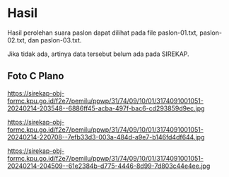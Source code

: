 # Hasil

Hasil perolehan suara paslon dapat dilihat pada file paslon-01.txt, paslon-02.txt, dan paslon-03.txt.

Jika tidak ada, artinya data tersebut belum ada pada SIREKAP.

## Foto C Plano

https://sirekap-obj-formc.kpu.go.id/f2e7/pemilu/ppwp/31/74/09/10/01/3174091001051-20240214-203548--6886ff45-acba-497f-bac6-cd293859d9ec.jpg

https://sirekap-obj-formc.kpu.go.id/f2e7/pemilu/ppwp/31/74/09/10/01/3174091001051-20240214-220708--7efb33d3-003a-484d-a9e7-b146fd4df644.jpg

https://sirekap-obj-formc.kpu.go.id/f2e7/pemilu/ppwp/31/74/09/10/01/3174091001051-20240214-204509--61e2384b-d775-4446-8d99-7d803c44e4ee.jpg
